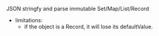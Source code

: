 JSON stringfy and parse immutable Set/Map/List/Record

- limitations:
    - if the object is a Record, it will lose its defaultValue.